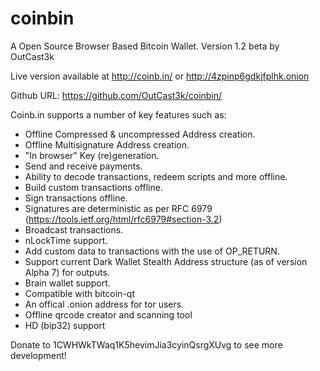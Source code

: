 coinbin
=======

A Open Source Browser Based Bitcoin Wallet. Version 1.2 beta by OutCast3k

Live version available at http://coinb.in/ or http://4zpinp6gdkjfplhk.onion

Github URL: https://github.com/OutCast3k/coinbin/

Coinb.in supports a number of key features such as: 

- Offline Compressed & uncompressed Address creation.
- Offline Multisignature Address creation.
- "In browser" Key (re)generation. 
- Send and receive payments.
- Ability to decode transactions, redeem scripts and more offline.
- Build custom transactions offline.
- Sign transactions offline.
- Signatures are deterministic as per RFC 6979 (https://tools.ietf.org/html/rfc6979#section-3.2)
- Broadcast transactions.
- nLockTime support.
- Add custom data to transactions with the use of OP_RETURN.
- Support current Dark Wallet Stealth Address structure (as of version Alpha 7) for outputs.
- Brain wallet support.
- Compatible with bitcoin-qt
- An offical .onion address for tor users.
- Offline qrcode creator and scanning tool
- HD (bip32) support

Donate to 1CWHWkTWaq1K5hevimJia3cyinQsrgXUvg to see more development!
